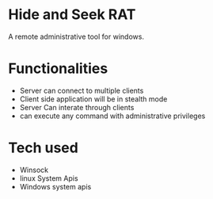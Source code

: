 # Hide and Seek RAT
A remote administrative tool for windows.

# Functionalities 
* Server can connect to multiple clients
* Client side application will be in stealth mode
* Server Can interate through clients
* can execute any command with administrative privileges

# Tech used 
* Winsock
* linux System Apis
* Windows system apis
